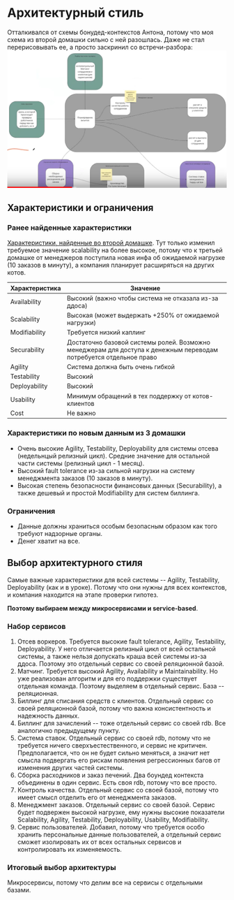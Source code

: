 # Архитектурный стиль

Отталкивался от схемы бонудед-контекстов Антона, потому что моя схема из второй домашки сильно с ней разошлась.
Даже не стал перерисовывать ее, а просто заскринил со встречи-разбора:
![ddd-bounded-contexts-from-anton](resources/ddd_contexts_from_anton.jpg)

## Характеристики и ограничения

### Ранее найденные характеристики
[Характеристики, найденные во второй домашке](../2_iteration/3.%20architecture-characteristics.md).
Тут только изменил требуемое значение scalability на более высокое,
потому что к третьей домашке от менеджеров поступила новая инфа об ожидаемой нагрузке (10 заказов в минуту),
а компания планирует расширяться на других котов.

| Характеристика | Значение                                                                                                           |
|----------------|--------------------------------------------------------------------------------------------------------------------|
| Availability   | Высокий (важно чтобы система не отказала из-за ддоса)                                                              |
| Scalability    | Высокая (может выдержать +250% от ожидаемой нагрузки)                                                              |
| Modifiability  | Требуется низкий каплинг                                                                                           |
| Securability   | Достаточно базовой системы ролей. Возможно менеджерам для доступа к денежным переводам потребуется отдельное право |
| Agility        | Система должна быть очень гибкой                                                                                   |
| Testability    | Высокий                                                                                                            |
| Deployability  | Высокий                                                                                                            |
| Usability      | Минимум обращений в тех поддержку от котов-клиентов                                                                |
| Cost           | Не важно                                                                                                           |

### Характеристики по новым данным из 3 домашки

- Очень высокие Agility, Testability, Deployability для системы отсева (недельнцый релизный цикл).
Средние значение для остальной части системы (релизный цикл - 1 месяц).
- Высокий fault tolerance из-за сильной нагрузки на систему менеджмента заказов (10 заказов в минуту).
- Высокая степень безопасности финансовых данных (Securability), а также дешевый и простой Modifiability для систем биллинга.

### Ограничения

- Данные должны храниться особым безопасным образом как того требуют надзорные органы.
- Денег хватит на все.

## Выбор архитектурного стиля

Самые важные характеристики для всей системы -- Agility, Testability, Deployability (как и в уроке).
Потому что они нужны для всех контекстов, и компания находится на этапе проверки гипотез.

**Поэтому выбираем между микросервисами и service-based**.

### Набор сервисов

1. Отсев воркеров. Требуется высокие fault tolerance, Agility, Testability, Deployability.
У него отличается релизный цикл от всей остальной системы,
а также нельзя допускать краша всей системы из-за ддоса.
Поэтому это отдельный сервис со своей реляционной базой.
2. Матчинг. Требуется высокий Agility, Availability и Maintainability.
Но уже реализован алгоритм и для его поддержки существует отдельная команда.
Поэтому выделяем в отдельный сервис. База -- реляционная.
3. Биллинг для списания средств с клиентов. Отдельный сервис со своей реляционной базой,
потому что важна консистентность и надежность данных.
4. Биллинг для зачислений -- тоже отдельный сервис со своей rdb. Все аналогично предыдущему пункту.
5. Система ставок. Отдельный сервис со своей rdb, потому что не требуется ничего сверхъестественного, и сервис не критичен.
Предполагается, что он не будет сильно меняться, а значит нет смысла подвергать его рискам появления регрессионных багов от изменения других частей системы.
6. Сборка расходников и заказ печений. Два боундед контекста объединены в один сервис. Есть своя rdb, потому что все просто.
7. Контроль качества. Отдельный сервис со своей базой, потому что имеет смысл отделить его от менеджмента заказов.
8. Менеджмент заказов. Отдельный сервис со своей базой.
Сервис будет подвержен высокой нагрузке, ему нужны высокие показатели Scalability, Agility, Testability, Deployability, Usability, Modifiability.
9. Сервис пользователей. Добавил, потому что требуется особо хранить персональные данные пользователей,
а отдельный сервис сможет изолировать их от всех остальных сервисов и контролировать их изменяемость.

### Итоговый выбор архитектуры
Микросервисы, потому что делим все на сервисы с отдельными базами.
